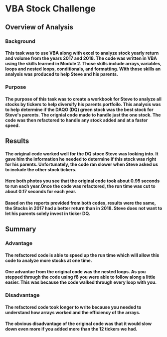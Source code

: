 # VBA Stock Challenge

## Overview of Analysis
### Background
#### This task was to use VBA along with excel to analyze stock yearly return and volume from the years 2017 and 2018. The code was written in VBA using the skills learned in Module 2. Those skills include arrays,variables, loops and nested loops, conditionals, and formatting. With those skills an analysis was produced to help Steve and his parents.
### Purpose
#### The purpose of this task was to create a workbook for Steve to analyze all stocks by tickers to help diversify his parents portfoilo. This analysis was to help determine if the DAQO (DQ) green stock was the best stock for Steve's parents.  The orignial code made to handle just the one stock. The code was then refactored to handle any stock added and at a faster speed. 

## Results
#### The original code worked well for the DQ stoce Steve was looking into. It gave him the information he needed to determine if this stock was right for his parents. Unfortunately,  the code ran slower when Steve asked us to include the other stock tickers. 
    

#### Here both photos you see that the original code took about 0.95 seconds to run each year.Once the code was refactored, the run time was cut to about 0.17 seconds for each year.
    

#### Based on the reports provided from both codes, results were the same, the Stocks in 2017 had a better return than in 2018. Steve does not want to let his parents solely invest in ticker DQ.  
## Summary
### Advantage
#### The refactored code is able to speed up the run time which will allow this code to analyze more stocks at one time. 
#### One advantae from the original code was the nested loops. As you stepped through the code using f8 you were able to follow along a little easier. This was because the code walked through every loop with you. 
### Disadvantage
#### The refactored code took longer to write because you needed to understand how arrays worked and the efficiency of the arrays. 
#### The obvious disadvantage of the original code was that it would slow down even more if you added more than the 12 tickers we had. 
